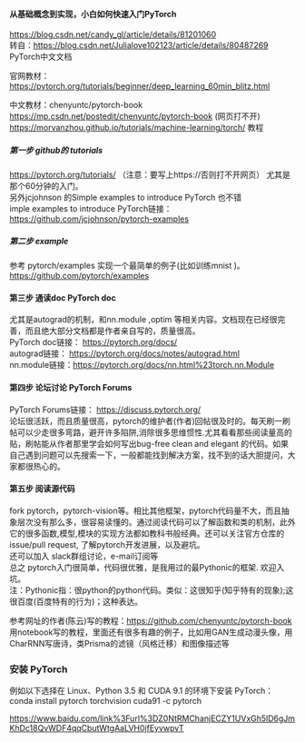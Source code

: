 #### 从基础概念到实现，小白如何快速入门PyTorch  
https://blog.csdn.net/candy_gl/article/details/81201060  
转自：https://blog.csdn.net/Julialove102123/article/details/80487269  
PyTorch中文文档  

官网教材：https://pytorch.org/tutorials/beginner/deep_learning_60min_blitz.html  

中文教材：chenyuntc/pytorch-book  https://mp.csdn.net/postedit/chenyuntc/pytorch-book (网页打不开)
https://morvanzhou.github.io/tutorials/machine-learning/torch/  教程

##### 第一步 github的 tutorials
   https://pytorch.org/tutorials/ （注意：要写上https://否则打不开网页）     尤其是那个60分钟的入门。    
  另外jcjohnson 的Simple examples to introduce PyTorch 也不错    
   imple examples to introduce PyTorch链接：https://github.com/jcjohnson/pytorch-examples
##### 第二步 example
  参考 pytorch/examples 实现一个最简单的例子(比如训练mnist )。 https://github.com/pytorch/examples  
####  第三步 通读doc PyTorch doc
  尤其是autograd的机制，和nn.module ,optim 等相关内容。文档现在已经很完善，而且绝大部分文档都是作者亲自写的，质量很高。  
  PyTorch doc链接： https://pytorch.org/docs/   
  autograd链接： https://pytorch.org/docs/notes/autograd.html  
  nn.module链接：https://pytorch.org/docs/nn.html%23torch.nn.Module  
#### 第四步 论坛讨论 PyTorch Forums
 PyTorch Forums链接： https://discuss.pytorch.org/    
 论坛很活跃，而且质量很高，pytorch的维护者(作者)回帖很及时的。每天刷一刷帖可以少走很多弯路，避开许多陷阱,消除很多思维惯性.尤其看看那些阅读量高的贴，刷帖能从作者那里学会如何写出bug-free clean and elegant 的代码。如果自己遇到问题可以先搜索一下，一般都能找到解决方案，找不到的话大胆提问，大家都很热心的。
#### 第五步 阅读源代码
   fork pytorch，pytorch-vision等。相比其他框架，pytorch代码量不大，而且抽象层次没有那么多，很容易读懂的。通过阅读代码可以了解函数和类的机制，此外它的很多函数,模型,模块的实现方法都如教科书般经典。还可以关注官方仓库的issue/pull request, 了解pytorch开发进展，以及避坑。  
还可以加入 slack群组讨论，e-mail订阅等  
总之 pytorch入门很简单，代码很优雅，是我用过的最Pythonic的框架. 欢迎入坑。  
注：Pythonic指：很python的python代码。类似：这很知乎(知乎特有的现象);这很百度(百度特有的行为)；这种表达。

参考网址的作者(陈云)写的教程：https://github.com/chenyuntc/pytorch-book 用notebook写的教程，里面还有很多有趣的例子，比如用GAN生成动漫头像，用CharRNN写唐诗，类Prisma的滤镜（风格迁移）和图像描述等 

### 安装 PyTorch 
例如以下选择在 Linux、Python 3.5 和 CUDA 9.1 的环境下安装 PyTorch：
conda install pytorch torchvision cuda91 -c pytorch

https://www.baidu.com/link%3Furl%3DZ0NtRMChanjECZY1UVxGh5lD6gJmKhDc18QvWDF4qqCbutWtgAaLVH0jfEyvwpvT

